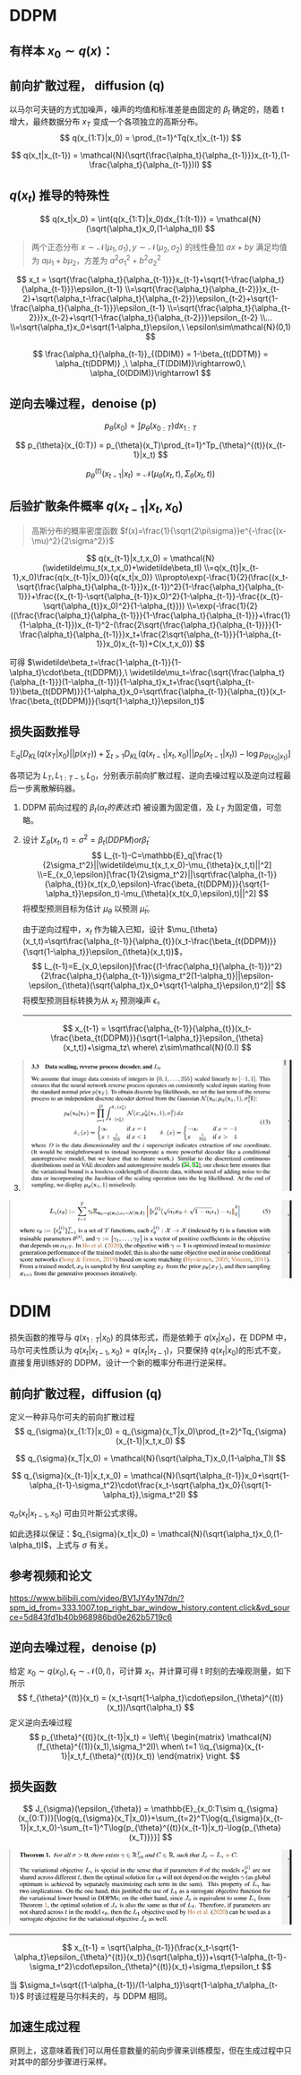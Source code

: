 # DDPM

## 有样本 $x_0\sim q(x)$：

## 前向扩散过程， diffusion (q)

以马尔可夫链的方式加噪声，噪声的均值和标准差是由固定的 $\beta_t$ 确定的，随着 t 增大，最终数据分布 $x_T$ 变成一个各项独立的高斯分布。
$$
q(x_{1:T}|x_0) = \prod_{t=1}^Tq(x_t|x_{t-1})
$$

$$
q(x_t|x_{t-1}) = \mathcal{N}(\sqrt{\frac{\alpha_t}{\alpha_{t-1}}}x_{t-1},(1-\frac{\alpha_t}{\alpha_{t-1}})I)
$$

## $q(x_t)$ 推导的特殊性

$$
q(x_t|x_0) = \int{q(x_{1:T}|x_0)dx_{1:(t-1)}} = \mathcal{N}(\sqrt{\alpha_t}x_0,(1-\alpha_t)I)
$$

> 两个正态分布 $x\sim\mathcal{N}(\mu_1,\sigma_1), y\sim\mathcal{N}(\mu_2,\sigma_2)$ 的线性叠加 $ax+by$ 满足均值为 $a\mu_1+b\mu_2$，方差为 $a^2\sigma_1^2+b^2\sigma_2^2$

$$
x_t = \sqrt{\frac{\alpha_t}{\alpha_{t-1}}}x_{t-1}+\sqrt{1-\frac{\alpha_t}{\alpha_{t-1}}}\epsilon_{t-1}
\\=\sqrt{\frac{\alpha_t}{\alpha_{t-2}}}x_{t-2}+\sqrt{\alpha_t-\frac{\alpha_t}{\alpha_{t-2}}}\epsilon_{t-2}+\sqrt{1-\frac{\alpha_t}{\alpha_{t-1}}}\epsilon_{t-1}
\\=\sqrt{\frac{\alpha_t}{\alpha_{t-2}}}x_{t-2}+\sqrt{1-\frac{\alpha_t}{\alpha_{t-2}}}\epsilon_{t-2}
\\...
\\=\sqrt{\alpha_t}x_0+\sqrt{1-\alpha_t}\epsilon,\ \epsilon\sim\mathcal{N}(0,1)
$$

$$
\frac{\alpha_t}{\alpha_{t-1}}_{(DDIM)} = 1-\beta_{t(DDTM)} = \alpha_{t(DDPM)}
,\ \alpha_{T(DDIM)}\rightarrow0,\ \alpha_{0(DDIM)}\rightarrow1
$$

## 逆向去噪过程，denoise (p)

$$
p_{\theta}(x_0) = \int{p_{\theta}(x_{0:T})dx_{1:T}}
$$

$$
p_{\theta}(x_{0:T}) = p_{\theta}(x_T)\prod_{t=1}^Tp_{\theta}^{(t)}(x_{t-1}|x_t)
$$

$$
p_{\theta}^{(t)}(x_{t-1}|x_t) = \mathcal{N}(\mu_{\theta}(x_t,t),\Sigma_{\theta}(x_t,t))
$$

## 后验扩散条件概率 $q(x_{t-1}|x_t,x_0)$

> 高斯分布的概率密度函数 $f(x)=\frac{1}{\sqrt{2\pi\sigma}}e^{-\frac{(x-\mu)^2}{2\sigma^2}}$​

$$
q(x_{t-1}|x_t,x_0) = \mathcal{N}(\widetilde\mu_t(x_t,x_0)+\widetilde\beta_tI)
\\=q(x_{t}|x_{t-1},x_0)\frac{q(x_{t-1}|x_0)}{q(x_t|x_0)}
\\\propto\exp(-\frac{1}{2}(\frac{(x_t-\sqrt{\frac{\alpha_t}{\alpha_{t-1}}}x_{t-1})^2}{1-\frac{\alpha_t}{\alpha_{t-1}}}+\frac{(x_{t-1}-\sqrt{\alpha_{t-1}}x_0)^2}{1-\alpha_{t-1}}-\frac{(x_{t}-\sqrt{\alpha_{t}}x_0)^2}{1-\alpha_{t}}))
\\=\exp(-\frac{1}{2}((\frac{\frac{\alpha_t}{\alpha_{t-1}}}{1-\frac{\alpha_t}{\alpha_{t-1}}}+\frac{1}{1-\alpha_{t-1}})x_{t-1}^2-(\frac{2\sqrt{\frac{\alpha_t}{\alpha_{t-1}}}}{1-\frac{\alpha_t}{\alpha_{t-1}}}x_t+\frac{2\sqrt{\alpha_{t-1}}}{1-\alpha_{t-1}}x_0)x_{t-1})+C(x_t,x_0))
$$

可得 $\widetilde\beta_t=\frac{1-\alpha_{t-1}}{1-\alpha_t}\cdot\beta_{t(DDPM)},\ \widetilde\mu_t=\frac{\sqrt{\frac{\alpha_t}{\alpha_{t-1}}}(1-\alpha_{t-1})}{1-\alpha_t}x_t+\frac{\sqrt{\alpha_{t-1}}\beta_{t(DDPM)}}{1-\alpha_t}x_0=\sqrt\frac{\alpha_{t-1}}{\alpha_{t}}(x_t-\frac{\beta_{t(DDPM)}}{\sqrt{1-\alpha_t}}\epsilon_t)$

## 损失函数推导

$$
\mathbb{E}_q[D_{KL}(q(x_T|x_0)||p(x_T))+\sum_{t>1}D_{KL}(q(x_{t-1}|x_t,x_0)||p_{\theta}(x_{t-1}|x_t))-\log{p_{\theta(x_0|x_1)}}]
$$

各项记为 $L_T,L_{1:T-1},L_0$​，分别表示前向扩散过程、逆向去噪过程以及逆向过程最后一步离散解码器。

1. DDPM 前向过程的 $\beta_t(\alpha_t的表达式)$ 被设置为固定值，及 $L_T$ 为固定值，可忽略。

2. 设计 $\Sigma_{\theta}(x_t,t)=\sigma^2=\beta_t{(DDPM)or\widetilde\beta_t}$​
   $$
   L_{t-1}-C=\mathbb{E}_q[\frac{1}{2\sigma_t^2}||\widetilde\mu_t(x_t,x_0)-\mu_{\theta}(x_t,t)||^2]
   \\=E_{x_0,\epsilon}[\frac{1}{2\sigma_t^2}||\sqrt\frac{\alpha_{t-1}}{\alpha_{t}}(x_t(x_0,\epsilon)-\frac{\beta_{t(DDPM)}}{\sqrt{1-\alpha_t}}\epsilon_t)-\mu_{\theta}(x_t(x_0,\epsilon),t)||^2]
   $$
   将模型预测目标为估计 $\mu_{\theta}$ 以预测 $\widetilde\mu_t$。

   由于逆向过程中，$x_t$ 作为输入已知，设计 $\mu_{\theta}(x_t,t)=\sqrt\frac{\alpha_{t-1}}{\alpha_{t}}(x_t-\frac{\beta_{t(DDPM)}}{\sqrt{1-\alpha_t}}\epsilon_{\theta}(x_t,t))$，
   $$
   L_{t-1}=E_{x_0,\epsilon}[\frac{(1-\frac{\alpha_t}{\alpha_{t-1}})^2}{2\frac{\alpha_t}{\alpha_{t-1}}\sigma_t^2(1-\alpha_t)}||\epsilon-\epsilon_{\theta}(\sqrt{\alpha_t}x_0+\sqrt{1-\alpha_t}\epsilon,t)^2||
   $$
   将模型预测目标转换为从 $x_t$ 预测噪声 $\epsilon$​。

   ---

   $$
   x_{t-1} = \sqrt\frac{\alpha_{t-1}}{\alpha_{t}}(x_t-\frac{\beta_{t(DDPM)}}{\sqrt{1-\alpha_t}}\epsilon_{\theta}(x_t,t))+\sigma_tz\ where\ z\sim\mathcal{N}(0.I)
   $$

   

3. ![image-20240424100305226](assets/image-20240424100305226-1713924188072-1.png)

![image-20240424134346396](assets/image-20240424134346396-1713937429933-3.png)



# DDIM

损失函数的推导与 $q(x_{1:T}|x_0)$ 的具体形式，而是依赖于 $q(x_t|x_0)$，在 DDPM 中，马尔可夫性质认为 $q(x_t|x_{t-1},x_0) = q(x_t|x_{t-1})$，只要保持 $q(x_t|x_0)$​ 的形式不变，直接复用训练好的 DDPM，设计一个新的概率分布进行逆采样。

## 前向扩散过程，diffusion (q)

定义一种非马尔可夫的前向扩散过程
$$
q_{\sigma}(x_{1:T}|x_0) = q_{\sigma}(x_T|x_0)\prod_{t=2}^Tq_{\sigma}(x_{t-1}|x_t,x_0)
$$

$$
q_{\sigma}(x_T|x_0) = \mathcal{N}(\sqrt{\alpha_T}x_0,(1-\alpha_T)I
$$

$$
q_{\sigma}(x_{t-1}|x_t,x_0) = \mathcal{N}(\sqrt{\alpha_{t-1}}x_0+\sqrt{1-\alpha_{t-1}-\sigma_t^2}\cdot\frac{x_t-\sqrt{\alpha_t}x_0}{\sqrt{1-\alpha_t}},\sigma_t^2I)
$$

$q_{\sigma}(x_{t}|x_{t-1},x_0)$ 可由贝叶斯公式求得。

如此选择以保证：$q_{\sigma}(x_t|x_0) = \mathcal{N}(\sqrt{\alpha_t}x_0,(1-\alpha_t)I$，上式与 $\sigma$ 有关。

## 参考视频和论文

https://www.bilibili.com/video/BV1JY4y1N7dn/?spm_id_from=333.1007.top_right_bar_window_history.content.click&vd_source=5d843fd1b40b968986bd0e262b5719c6

## 逆向去噪过程，denoise (p)

给定 $x_0\sim q(x_0), \epsilon_t\sim\mathcal{N}(0,I)$，可计算 $x_t$，并计算可得 t 时刻的去噪观测量，如下所示
$$
f_{\theta}^{(t)}(x_t) = (x_t-\sqrt{1-\alpha_t}\cdot\epsilon_{\theta}^{(t)}(x_t))/\sqrt{\alpha_t}
$$
定义逆向去噪过程
$$
p_{\theta}^{(t)}(x_{t-1}|x_t) = \left\{
\begin{matrix}
 \mathcal{N}(f_{\theta}^{(1)}(x_1),\sigma_1^2I)\ when\ t=1
 \\q_{\sigma}(x_{t-1}|x_t,f_{\theta}^{(t)}(x_t))
\end{matrix}
\right.
$$

## 损失函数

$$
J_{\sigma}(\epsilon_{\theta}) = \mathbb{E}_{x_0:T\sim q_{\sigma}(x_{0:T})}[\log{q_{\sigma}(x_T|x_0)}+\sum_{t=2}^T\log{q_{\sigma}(x_{t-1}|x_t,x_0)-\sum_{t=1}^T\log{p_{\theta}^{(t)}(x_{t-1}|x_t)-\log{p_{\theta}(x_T)}}}]
$$

![image-20240424141531780](assets/image-20240424141531780-1713939335198-7.png)

---

$$
x_{t-1} = \sqrt{\alpha_{t-1}}(\frac{x_t-\sqrt{1-\alpha_t}\epsilon_{\theta}^{(t)}(x_t)}{\sqrt{\alpha_t}})+\sqrt{1-\alpha_{t-1}-\sigma_t^2}\cdot\epsilon_{\theta}^{(t)}(x_t)+\sigma_t\epsilon_t
$$

当 $\sigma_t=\sqrt{(1-\alpha_{t-1})/(1-\alpha_t)}\sqrt{1-\alpha_t/\alpha_{t-1}}$ 时该过程是马尔科夫的，与 DDPM 相同。

## 加速生成过程

原则上，这意味着我们可以用任意数量的前向步骤来训练模型，但在生成过程中只对其中的部分步骤进行采样。
